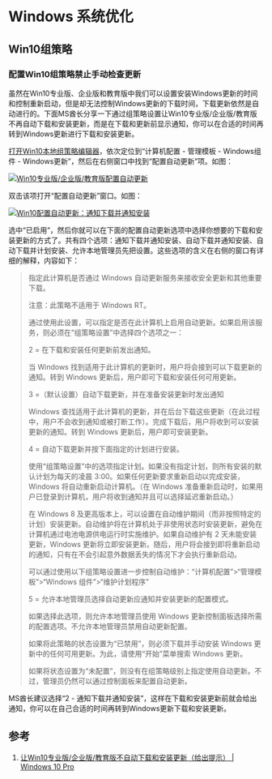 # Windows 系统优化

##  Win10组策略

### 配置Win10组策略禁止手动检查更新

虽然在Win10专业版、企业版和教育版中我们可以设置安装Windows更新的时间和控制重新启动，但是却无法控制Windows更新的下载时间，下载更新依然是自动进行的。下面MS酋长分享一下通过组策略设置让Win10专业版/企业版/教育版不再自动下载和安装更新，而是在下载和更新前显示通知，你可以在合适的时间再转到Windows更新进行下载和安装更新。

[打开Win10本地组策略编辑器](https://www.windows10.pro/win10-group-policy/)，依次定位到“计算机配置 - 管理模板 - Windows组件 - Windows更新”，然后在右侧窗口中找到“配置自动更新”项。如图：

[![Win10专业版/企业版/教育版配置自动更新](https://www.windows10.pro/wp-content/uploads/2015/08/2015-08-09_084221.png)](https://www.windows10.pro/wp-content/uploads/2015/08/2015-08-09_084221.png)

双击该项打开“配置自动更新”窗口。如图：

[![Win10配置自动更新：通知下载并通知安装](https://www.windows10.pro/wp-content/uploads/2015/08/2015-08-09_084513.png)](https://www.windows10.pro/wp-content/uploads/2015/08/2015-08-09_084513.png)

选中“已启用”，然后你就可以在下面的配置自动更新选项中选择你想要的下载和安装更新的方式了。共有四个选项：通知下载并通知安装、自动下载并通知安装、自动下载并计划安装、允许本地管理员先把设置。这些选项的含义在右侧的窗口有详细的解释，内容如下：

> 指定此计算机是否通过 Windows 自动更新服务来接收安全更新和其他重要下载。
> 
> 注意：此策略不适用于 Windows RT。
> 
> 通过使用此设置，可以指定是否在此计算机上启用自动更新。如果启用该服务，则必须在“组策略设置”中选择四个选项之一：
> 
> 2 = 在下载和安装任何更新前发出通知。
> 
> 当 Windows 找到适用于此计算机的更新时，用户将会接到可以下载更新的通知。转到 Windows 更新后，用户即可下载和安装任何可用更新。
> 
> 3 =（默认设置）自动下载更新，并在准备安装更新时发出通知
> 
> Windows 查找适用于此计算机的更新，并在后台下载这些更新（在此过程中，用户不会收到通知或被打断工作）。完成下载后，用户将收到可以安装更新的通知。转到 Windows 更新后，用户即可安装更新。
> 
> 4 = 自动下载更新并按下面指定的计划进行安装。
> 
> 使用“组策略设置”中的选项指定计划。如果没有指定计划，则所有安装的默认计划为每天的凌晨 3:00。如果任何更新要求重新启动以完成安装，Windows 将自动重新启动计算机。（在 Windows 准备重新启动时，如果用户已登录到计算机，用户将收到通知并且可以选择延迟重新启动。）
> 
> 在 Windows 8 及更高版本上，可以设置在自动维护期间（而非按照特定的计划）安装更新。自动维护将在计算机处于非使用状态时安装更新，避免在计算机通过电池电源供电运行时实施维护。如果自动维护有 2 天未能安装更新，Windows 更新将立即安装更新。随后，用户将会接到即将重新启动的通知，只有在不会引起意外数据丢失的情况下才会执行重新启动。
> 
> 可以通过使用以下组策略设置进一步控制自动维护：“计算机配置”>“管理模板”>“Windows 组件”>“维护计划程序”
> 
> 5 = 允许本地管理员选择自动更新应通知并安装更新的配置模式。
> 
> 如果选择此选项，则允许本地管理员使用 Windows 更新控制面板选择所需的配置选项。不允许本地管理员禁用自动更新配置。
> 
> 如果将此策略的状态设置为“已禁用”，则必须下载并手动安装 Windows 更新中的任何可用更新。为此，请使用“开始”菜单搜索 Windows 更新。
> 
> 如果将状态设置为“未配置”，则没有在组策略级别上指定使用自动更新。不过，管理员仍然可以通过控制面板来配置自动更新。

MS酋长建议选择“2 - 通知下载并通知安装”，这样在下载和安装更新前就会给出通知，你可以在自己合适的时间再转到Windows更新下载和安装更新。
## 参考

1.  [让Win10专业版/企业版/教育版不自动下载和安装更新（给出提示） | Windows 10 Pro](https://www.windows10.pro/configure-automatic-updates/)

